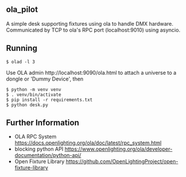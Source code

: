 ola_pilot
---

A simple desk supporting fixtures using ola to handle DMX hardware.
Communicated by TCP to ola's RPC port (localhost:9010) using asyncio.


Running
----

    $ olad -l 3

Use OLA admin http://localhost:9090/ola.html to attach a universe to a dongle or 'Dummy Device', then

    $ python -m venv venv
    $ . venv/bin/activate
    $ pip install -r requirements.txt
    $ python desk.py


Further Information
-----

* OLA RPC System https://docs.openlighting.org/ola/doc/latest/rpc_system.html
* blocking python API https://www.openlighting.org/ola/developer-documentation/python-api/
* Open Fixture Library https://github.com/OpenLightingProject/open-fixture-library

